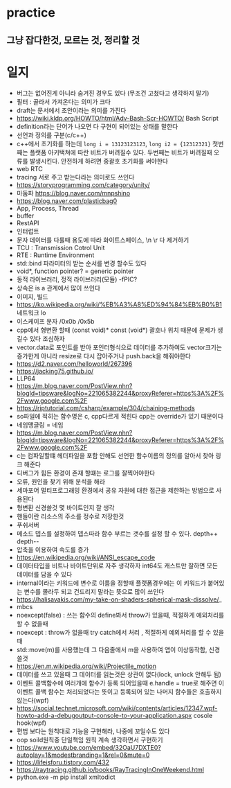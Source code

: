 # practice
그냥 잡다한것, 모르는 것, 정리할 것
---

# 일지

- 버그는 없어진게 아니라 숨겨진 경우도 있다 (무조건 고쳤다고 생각하지 말기)
- 필터 : 골라서 가져온다는 의미가 크다
- draft는 문서에서 초안이라는 의미를 가진다
- https://wiki.kldp.org/HOWTO/html/Adv-Bash-Scr-HOWTO/ Bash Script 
- definition라는 단어가 나오면 다 구현이 되어있는 상태를 말한다
- 선언과 정의를 구분(c/c++)
- c++에서 초기화를 하는데 `long i = 13123123123`,   `long i2 = {12312321}`  첫번째는 플랫폼 아키택쳐에 따란 비트가 버려질수 있다. 두번째는 비트가 버려질때 오류를 발생시킨다. 안전하게 하려면 중괄호 초기화를 써야한다
- web RTC
- tracing 서로 주고 받는다라는 의미로도 쓰인다
- https://storyprogramming.com/category/unity/
- 마둠파 https://blog.naver.com/mnpshino
- https://blog.naver.com/plasticbag0
- App, Process, Thread
- buffer
- RestAPI
- 인터럽트
- 문자 데이터를 다룰때 용도에 따라 화이트스페이스, \n \r  다 제거하기
- TCU : Transmission Cotrol Unit
- RTE : Runtime Environment
- std::bind 파라미터의 받는 순서를 변경 할수도 있다
- void*, function pointer? = generic pointer
- 동적 라이브러리, 정적 라이브러리(모듈) -fPIC?
- 상속은 is a 관계에서 많이 쓰인다
- 이미지, 빌드
- https://ko.wikipedia.org/wiki/%EB%A3%A8%ED%94%84%EB%B0%B1 네트워크 lo
- 이스케이프 문자 /0x0b /0x5b
- cpp에서 형변환 할때 (const void)* const (void*) 괄호나 위치 때문에 문제가 생길수 있다 조심하자 
- vector.data로 포인트를 받아 포인터형식으로 데이터를 추가하여도 vector크기는 증가한게 아니라 resize로 다시 잡아주거나 push.back을 해줘야한다
- https://d2.naver.com/helloworld/267396
- https://jacking75.github.io/
- LLP64
- https://m.blog.naver.com/PostView.nhn?blogId=tipsware&logNo=221065382244&proxyReferer=https%3A%2F%2Fwww.google.com%2F
- https://riptutorial.com/csharp/example/304/chaining-methods
- so파일에 적히는 함수명은 c, cpp다르게 적힌다 cpp는 override가 있기 때문이다
- 네임맹글링 = 네임 
- https://m.blog.naver.com/PostView.nhn?blogId=tipsware&logNo=221065382244&proxyReferer=https%3A%2F%2Fwww.google.com%2F
- c는 컴파일할떄 헤더파일을 포함 안해도 선언한 함수이름의 정의를 알아서 찾아 링크 해준다
- 디버그가 힘든 환경이 존재 할떄는 로그를 잘찍어야한다
- 오류, 원인을 찾기 위해 분석을 해라
- 세마포어 멀티프로그래밍 환경에서 공유 자원에 대한 접근을 제한하는 방법으로 사용된다
- 형변환 신경쓸것 몇 바이트인지 잘 생각 
- 핸들이란 리소스의 주소를 정수로 저장한것
- 푸쉬서버
- 메소드 뎁스를 설정하여 뎁스따라 함수 부르는 갯수를 설정 할 수 있다. depth++ depth--
- 압축을 이용하여 속도를 증가 
- https://en.wikipedia.org/wiki/ANSI_escape_code
- 데이터타입을 비트나 바이트단위로 자주 생각하자 int64도 캐스트만 잘하면 모든 데이터를 담을 수 있다
- internal이라는 키워드에 변수로 이름을 정할때 플랫폼경우에는 이 키워드가 붙어있는 변수를 몰라두 되고 건드리지 말라는 뜻으로 많이 쓰인다
- https://halisavakis.com/my-take-on-shaders-spherical-mask-dissolve/_
- mbcs
- noexcept(false) : 쓰는 함수의 define봐서 throw가 있을때, 적절하게 예외처리를 할 수 없을때
- noexcept : throw가 없을때 try catch에서 처리 , 적절하게 예외처리를 할 수 있을때
- std::move(m)를 사용했는데 그 다음줄에서 m을 사용하여 앱이 이상동작함, 신경쓸것
- https://en.m.wikipedia.org/wiki/Projectile_motion
- 데이터를 쓰고 있을때 그 데이터를 읽는것은 상관이 없다(lock, unlock 안해두 됨)
- 이벤트 콜백함수에 여러개에 함수가 등록 되어있을때 e.handle = true로 해주면 이 이벤트 콜백 함수는 처리되었다는 뜻이고 등록되어 있는 나머지 함수들은 호출하지 않는다(wpf)
- https://social.technet.microsoft.com/wiki/contents/articles/12347.wpf-howto-add-a-debugoutput-console-to-your-application.aspx cosole hook(wpf)
- 편법 보다는 원칙대로 기능을 구현해라, 나중에 꼬일수도 있다
- oop soild원칙중 단일책임 원칙 계속 생각하면서 구현하기
- https://www.youtube.com/embed/32OaU7DXTE0?autoplay=1&modestbranding=1&rel=0&mute=0
- https://lifeisforu.tistory.com/432
- https://raytracing.github.io/books/RayTracingInOneWeekend.html
- python.exe -m pip install xmltodict
